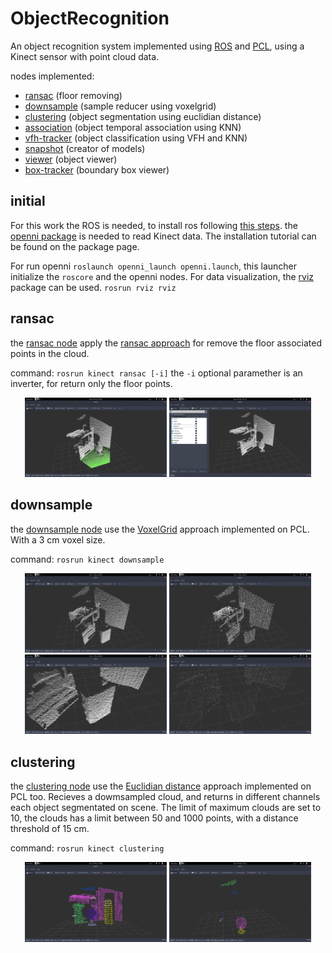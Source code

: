 # ObjectRecognition

An object recognition system implemented using [ROS](http://www.ros.org/) and [PCL](http://pointclouds.org/), using a Kinect sensor with point cloud data.

nodes implemented:
  - [ransac](/kinect/src/nodes/ransac.cpp) (floor removing)
  - [downsample](/kinect/src/nodes/voxel-downsample.cpp) (sample reducer using voxelgrid)
  - [clustering](/kinect/src/nodes/euclidian-clustering.cpp) (object segmentation using euclidian distance)
  - [association](/kinect/src/nodes/knn-association.cpp) (object temporal association using KNN)
  - [vfh-tracker](/kinect/src/nodes/vfh-tracking.cpp) (object classification using VFH and KNN)
  - [snapshot](/kinect/src/nodes/take-snapshot.cpp) (creator of models)
  - [viewer](/kinect/src/nodes/pcl-viewer.cpp) (object viewer)
  - [box-tracker](/kinect/src/nodes/prediction-tracking.cpp) (boundary box viewer)

## initial

For this work the ROS is needed, to install ros following [this steps](http://wiki.ros.org/kinetic/Installation). the [openni package](http://wiki.ros.org/openni_kinect) is needed to read Kinect data. The installation tutorial can be found on the package page.

For run openni ``` roslaunch openni_launch openni.launch ```, this launcher initialize the ```roscore``` and the openni nodes. For data visualization, the [rviz](http://wiki.ros.org/rviz) package can be used. ```rosrun rviz rviz```

## ransac

the [ransac node](/kinect/src/nodes/ransac.cpp) apply the [ransac approach](https://en.wikipedia.org/wiki/Random_sample_consensus) for remove the floor associated points in the cloud.

command: ``` rosrun kinect ransac [-i] ``` the ``` -i ``` optional paramether is an inverter, for return only the floor points.

<p align="center">
  <img src="/screenshots/Screenshot%20from%202017-05-10%2000:49:10.png" width="45%">
  <img src="/screenshots/Screenshot%20from%202017-05-10%2000:19:54.png" width="45%">
</p>

## downsample

the [downsample node](/kinect/src/nodes/voxel-downsample.cpp) use the [VoxelGrid](http://pointclouds.org/documentation/tutorials/voxel_grid.php) approach implemented on PCL. With a 3 cm voxel size.

command: ``` rosrun kinect downsample ```

<p align="center">
  <img src="/screenshots/Screenshot%20from%202017-05-11%2000:01:05.png" width="45%">
  <img src="/screenshots/Screenshot%20from%202017-05-11%2000:01:15.png" width="45%">
  <img src="/screenshots/Screenshot%20from%202017-05-11%2000:08:34.png" width="45%">
  <img src="/screenshots/Screenshot%20from%202017-05-11%2000:08:46.png" width="45%">
</p>

## clustering

the [clustering node](/kinect/src/nodes/euclidian-clustering.cpp) use the [Euclidian distance](http://pointclouds.org/documentation/tutorials/cluster_extraction.php) approach implemented on PCL too. Recieves a dowmsampled cloud, and returns in different channels each object segmentated on scene. The limit of maximum clouds are set to 10, the clouds has a limit between 50 and 1000 points, with a distance threshold of 15 cm.

command: ``` rosrun kinect clustering ```

<p align="center">
  <img src="/screenshots/Screenshot%20from%202017-05-26%2018:05:02.png" width="45%">
  <img src="/screenshots/Screenshot%20from%202017-05-26%2018:11:26.png" width="45%">
</p>
